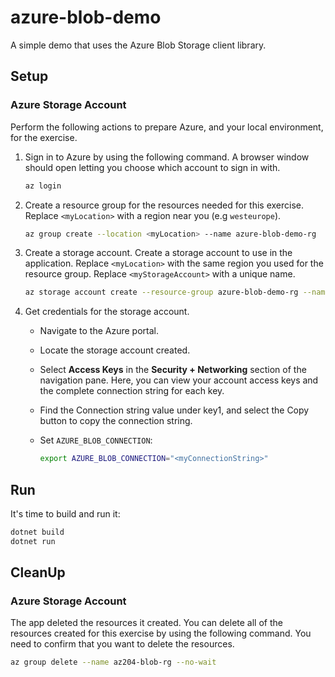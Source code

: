 # azure-blob-demo

A simple demo that uses the Azure Blob Storage client library.

## Setup

### Azure Storage Account

Perform the following actions to prepare Azure, and your local environment, for the exercise.

1. Sign in to Azure by using the following command. A browser window should open letting you choose which account to sign in with.

    ```bash
    az login
    ```

1. Create a resource group for the resources needed for this exercise. Replace `<myLocation>` with a region near you (e.g `westeurope`).

    ```bash
    az group create --location <myLocation> --name azure-blob-demo-rg
    ```

1. Create a storage account. Create a storage account to use in the application. Replace `<myLocation>` with the same region you used for the resource group. Replace `<myStorageAccount>` with a unique name.

    ```bash
    az storage account create --resource-group azure-blob-demo-rg --name <myStorageAccount> --location <myLocation> --sku Standard_LRS
    ```

1. Get credentials for the storage account.

    * Navigate to the Azure portal.
    * Locate the storage account created.
    * Select **Access Keys** in the **Security + Networking** section of the navigation pane. Here, you can view your account access keys and the complete connection string for each key.
    * Find the Connection string value under key1, and select the Copy button to copy the connection string.
    * Set `AZURE_BLOB_CONNECTION`:

      ```bash
      export AZURE_BLOB_CONNECTION="<myConnectionString>"
      ```

## Run

It's time to build and run it:

```bash
dotnet build
dotnet run
```

## CleanUp

### Azure Storage Account

The app deleted the resources it created. You can delete all of the resources created for this exercise by using the following command. You need to confirm that you want to delete the resources.

```bash
az group delete --name az204-blob-rg --no-wait
```
